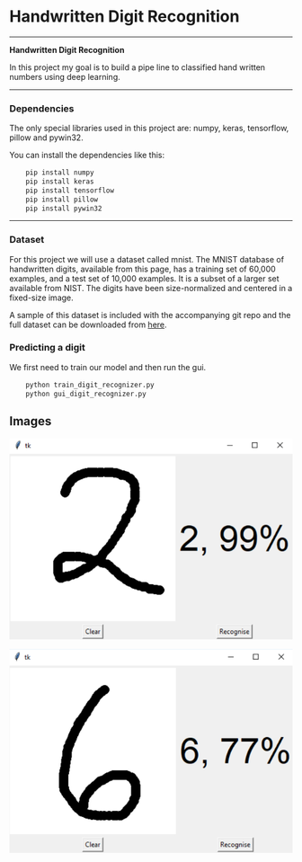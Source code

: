 # **Handwritten Digit Recognition** 

---

**Handwritten Digit Recognition**

In this project my goal is to build a pipe line to classified hand written numbers using deep learning.

---
### Dependencies
The only special libraries used in this project are: numpy, keras, tensorflow, pillow and pywin32.

You can install the dependencies like this:
```
    pip install numpy
    pip install keras
    pip install tensorflow
    pip install pillow
    pip install pywin32
```

---
### Dataset
For this project we will use a dataset called mnist. The MNIST database of handwritten digits, available from this page, has a training set of 60,000 examples, and a test set of 10,000 examples. It is a subset of a larger set available from NIST. The digits have been size-normalized and centered in a fixed-size image. 


A sample of this dataset is included with the accompanying git repo and the full dataset can be downloaded from [here](http://yann.lecun.com/exdb/mnist/).

### Predicting a digit

We first need to train our model and then run the gui.

```
    python train_digit_recognizer.py
    python gui_digit_recognizer.py
```

## Images

![alternate text](images/image1.png "Mel coefficients")

![alternate text](images/image2.png "Spectogram")


